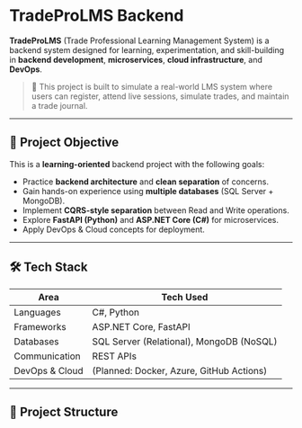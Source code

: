 # TradeProLMS Backend

**TradeProLMS** (Trade Professional Learning Management System) is a backend system designed for learning, experimentation, and skill-building in **backend development**, **microservices**, **cloud infrastructure**, and **DevOps**.

> 🚀 This project is built to simulate a real-world LMS system where users can register, attend live sessions, simulate trades, and maintain a trade journal.

---

## 📌 Project Objective

This is a **learning-oriented** backend project with the following goals:

- Practice **backend architecture** and **clean separation** of concerns.
- Gain hands-on experience using **multiple databases** (SQL Server + MongoDB).
- Implement **CQRS-style separation** between Read and Write operations.
- Explore **FastAPI (Python)** and **ASP.NET Core (C#)** for microservices.
- Apply DevOps & Cloud concepts for deployment.

---

## 🛠️ Tech Stack

| Area            | Tech Used                        |
|-----------------|----------------------------------|
| Languages       | C#, Python                       |
| Frameworks      | ASP.NET Core, FastAPI            |
| Databases       | SQL Server (Relational), MongoDB (NoSQL) |
| Communication   | REST APIs                        |
| DevOps & Cloud  | (Planned: Docker, Azure, GitHub Actions) |

---

## 📁 Project Structure

